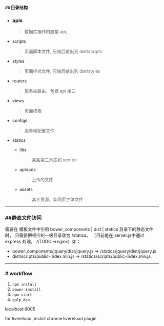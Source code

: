 

#### \#\#目录结构
- ### apis

    > 数据库操作的直接 api, 
- scripts

    > 页面脚本文件, 压缩后输出到 dist/scripts
- styles

    > 页面样式文件, 压缩后输出到 dist/styles
- routers

    > 服务端路由，包括 api 接口
- views

    > 页面模板
- configs

    > 服务端配置文件
- statics
    - libs

        > 某些第三方库如 ueditor
    - uploads

        > 上传的文件
    - assets

        > 其它资源，如网页字体文件

---
### \#\#静态文件访问
需要在 模板文件中引用 bower_components | dist | statics 目录下的静态文件时， 只需要把相应的一级目录改为 /statics。 （目前是在 server.js中通过 express 处理， //TODO =>nginx）如：

- bower_components/jquery/dist/jquery.js  => /statics/jquery/dist/jquery.js
- dist/scripts/public-index.min.js => /statics/scripts/public-index.min.js


---

### \# workflow
1. `npm install`
2. `bower install`
3. `npm start`
4. `gulp dev`

localhost:6005

for livereload, install chrome livereload plugin